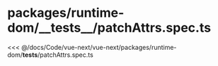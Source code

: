 # packages/runtime-dom/\_\_tests\_\_/patchAttrs.spec.ts

<<< @/docs/Code/vue-next/vue-next/packages/runtime-dom/__tests__/patchAttrs.spec.ts
